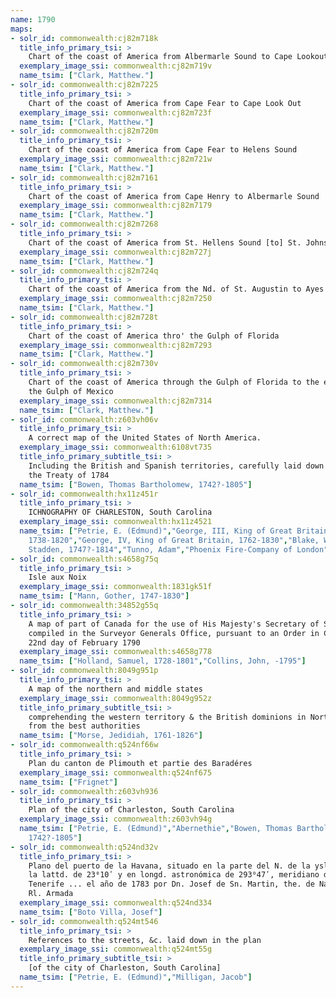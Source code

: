 ```yaml
---
name: 1790
maps:
- solr_id: commonwealth:cj82m718k
  title_info_primary_tsi: > 
    Chart of the coast of America from Albermarle Sound to Cape Lookout
  exemplary_image_ssi: commonwealth:cj82m719v
  name_tsim: ["Clark, Matthew."]
- solr_id: commonwealth:cj82m7225
  title_info_primary_tsi: > 
    Chart of the coast of America from Cape Fear to Cape Look Out
  exemplary_image_ssi: commonwealth:cj82m723f
  name_tsim: ["Clark, Matthew."]
- solr_id: commonwealth:cj82m720m
  title_info_primary_tsi: > 
    Chart of the coast of America from Cape Fear to Helens Sound
  exemplary_image_ssi: commonwealth:cj82m721w
  name_tsim: ["Clark, Matthew."]
- solr_id: commonwealth:cj82m7161
  title_info_primary_tsi: > 
    Chart of the coast of America from Cape Henry to Albermarle Sound
  exemplary_image_ssi: commonwealth:cj82m7179
  name_tsim: ["Clark, Matthew."]
- solr_id: commonwealth:cj82m7268
  title_info_primary_tsi: > 
    Chart of the coast of America from St. Hellens Sound [to] St. Johns River
  exemplary_image_ssi: commonwealth:cj82m727j
  name_tsim: ["Clark, Matthew."]
- solr_id: commonwealth:cj82m724q
  title_info_primary_tsi: > 
    Chart of the coast of America from the Nd. of St. Augustin to Ayes Inlet
  exemplary_image_ssi: commonwealth:cj82m7250
  name_tsim: ["Clark, Matthew."]
- solr_id: commonwealth:cj82m728t
  title_info_primary_tsi: > 
    Chart of the coast of America thro' the Gulph of Florida
  exemplary_image_ssi: commonwealth:cj82m7293
  name_tsim: ["Clark, Matthew."]
- solr_id: commonwealth:cj82m730v
  title_info_primary_tsi: > 
    Chart of the coast of America through the Gulph of Florida to the entrance of
    the Gulph of Mexico
  exemplary_image_ssi: commonwealth:cj82m7314
  name_tsim: ["Clark, Matthew."]
- solr_id: commonwealth:z603vh06v
  title_info_primary_tsi: > 
    A correct map of the United States of North America.
  exemplary_image_ssi: commonwealth:6108vt735
  title_info_primary_subtitle_tsi: > 
    Including the British and Spanish territories, carefully laid down agreeable to
    the Treaty of 1784
  name_tsim: ["Bowen, Thomas Bartholomew, 1742?-1805"]
- solr_id: commonwealth:hx11z451r
  title_info_primary_tsi: > 
    ICHNOGRAPHY OF CHARLESTON, South Carolina
  exemplary_image_ssi: commonwealth:hx11z4521
  name_tsim: ["Petrie, E. (Edmund)","George, III, King of Great Britain,
    1738-1820","George, IV, King of Great Britain, 1762-1830","Blake, William
    Stadden, 1747?-1814","Tunno, Adam","Phoenix Fire-Company of London"]
- solr_id: commonwealth:s4658g75q
  title_info_primary_tsi: > 
    Isle aux Noix
  exemplary_image_ssi: commonwealth:1831gk51f
  name_tsim: ["Mann, Gother, 1747-1830"]
- solr_id: commonwealth:34852g55q
  title_info_primary_tsi: > 
    A map of part of Canada for the use of His Majesty's Secretary of State,
    compiled in the Surveyor Generals Office, pursuant to an Order in Council of the
    22nd day of February 1790
  exemplary_image_ssi: commonwealth:s4658g778
  name_tsim: ["Holland, Samuel, 1728-1801","Collins, John, -1795"]
- solr_id: commonwealth:8049g951p
  title_info_primary_tsi: > 
    A map of the northern and middle states
  exemplary_image_ssi: commonwealth:8049g952z
  title_info_primary_subtitle_tsi: > 
    comprehending the western territory & the British dominions in North America :
    from the best authorities
  name_tsim: ["Morse, Jedidiah, 1761-1826"]
- solr_id: commonwealth:q524nf66w
  title_info_primary_tsi: > 
    Plan du canton de Plimouth et partie des Baradéres
  exemplary_image_ssi: commonwealth:q524nf675
  name_tsim: ["Frignet"]
- solr_id: commonwealth:z603vh936
  title_info_primary_tsi: > 
    Plan of the city of Charleston, South Carolina
  exemplary_image_ssi: commonwealth:z603vh94g
  name_tsim: ["Petrie, E. (Edmund)","Abernethie","Bowen, Thomas Bartholomew,
    1742?-1805"]
- solr_id: commonwealth:q524nd32v
  title_info_primary_tsi: > 
    Plano del puerto de la Havana, situado en la parte del N. de la ysla de Cuba en
    la lattd. de 23⁰10ʹ y en longd. astronómica de 293⁰47ʹ, meridiano de
    Tenerife ... el año de 1783 por Dn. Josef de Sn. Martin, the. de Navio de la
    Rl. Armada
  exemplary_image_ssi: commonwealth:q524nd334
  name_tsim: ["Boto Villa, Josef"]
- solr_id: commonwealth:q524mt546
  title_info_primary_tsi: > 
    References to the streets, &c. laid down in the plan
  exemplary_image_ssi: commonwealth:q524mt55g
  title_info_primary_subtitle_tsi: > 
    [of the city of Charleston, South Carolina]
  name_tsim: ["Petrie, E. (Edmund)","Milligan, Jacob"]
---
```

